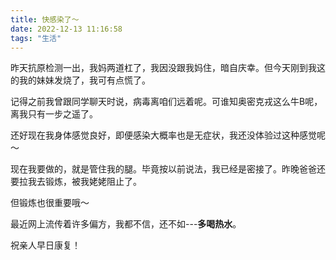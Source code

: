 ```yaml
---
title: 快感染了～
date: 2022-12-13 11:16:58
tags: "生活"
---
```


昨天抗原检测一出，我妈两道杠了，我因没跟我妈住，暗自庆幸。但今天刚到我这的我的妹妹发烧了，我可有点慌了。

记得之前我曾跟同学聊天时说，病毒离咱们远着呢。可谁知奥密克戎这么牛B呢，离我只有一步之遥了。

还好现在我身体感觉良好，即便感染大概率也是无症状，我还没体验过这种感觉呢～

现在我要做的，就是管住我的腿。毕竟按以前说法，我已经是密接了。昨晚爸爸还要拉我去锻炼，被我姥姥阻止了。

但锻炼也很重要哦～

最近网上流传着许多偏方，我都不信，还不如---**多喝热水**。

祝亲人早日康复！
